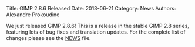 Title: GIMP 2.8.6 Released
Date: 2013-06-21
Category: News
Authors: Alexandre Prokoudine

We just released GIMP 2.8.6! This is a release in the stable GIMP 2.8 series, featuring lots of bug fixes and translation updates. For the complete list of changes please see the [NEWS](http://git.gnome.org/browse/gimp/plain/NEWS?h=gimp-2-8) file.
